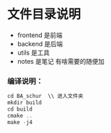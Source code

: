 # 文件目录说明

- frontend 是前端
- backend 是后端
- utils 是工具
- notes 是笔记 有啥需要的随便加

### 编译说明：

```c++
cd BA_schur  \\ 进入文件夹
mkdir build   
cd build
cmake ..
make -j4    
```

